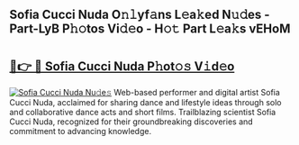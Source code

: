 ## Sofia Cucci Nuda O𝚗𝚕yf𝚊ns L𝚎a𝚔ed N𝚞𝚍es - Part-LyB P𝚑𝚘tos Vi𝚍𝚎o - H𝚘𝚝 Part L𝚎a𝚔s vEHoM

# <h2><a href="http://kf27jt7.oniu.top/?m=Sofia+Cucci+Nuda">🔗👉 🔴 Sofia Cucci Nuda P𝚑ot𝚘𝚜 V𝚒d𝚎o</a></h2>

[![Sofia Cucci Nuda Nu𝚍e𝚜](https://i.imgur.com/0qMVB7G.gif)](http://kf27jt7.oniu.top/?m=Sofia+Cucci+Nuda)
Web-based performer and digital artist Sofia Cucci Nuda, acclaimed for sharing dance and lifestyle ideas through solo and collaborative dance acts and short films. Trailblazing scientist Sofia Cucci Nuda, recognized for their groundbreaking discoveries and commitment to advancing knowledge.  
